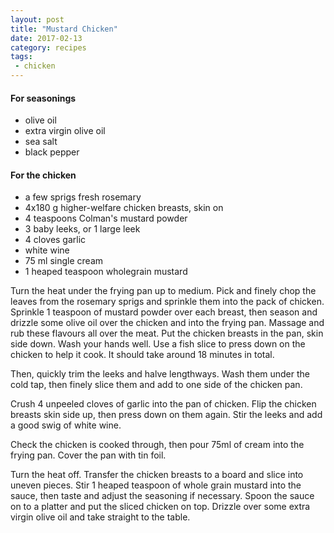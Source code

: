 ```yaml
---
layout: post
title: "Mustard Chicken"
date: 2017-02-13
category: recipes
tags:
 - chicken
---
```


#### For seasonings ####

* olive oil 
* extra virgin olive oil 
* sea salt 
* black pepper 

#### For the chicken ####

* a few sprigs fresh rosemary 
* 4x180 g higher-welfare chicken breasts, skin on 
* 4 teaspoons Colman's mustard powder 
* 3 baby leeks, or 1 large leek 
* 4 cloves garlic 
* white wine 
* 75 ml single cream 
* 1 heaped teaspoon wholegrain mustard 

Turn the heat under the frying pan up to medium. Pick and finely chop the leaves from the rosemary sprigs and sprinkle them into the pack of chicken. Sprinkle 1 teaspoon of mustard powder over each breast, then season and drizzle some olive oil over the chicken and into the frying pan. Massage and rub these flavours all over the meat. Put the chicken breasts in the pan, skin side down. Wash your hands well. Use a fish slice to press down on the chicken to help it cook. It should take around 18 minutes in total.

Then, quickly trim the leeks and halve lengthways. Wash them under the cold tap, then finely slice them and add to one side of the chicken pan.

Crush 4 unpeeled cloves of garlic into the pan of chicken. Flip the chicken breasts skin side up, then press down on them again. Stir the leeks and add a good swig of white wine.

Check the chicken is cooked through, then pour 75ml of cream into the frying pan. Cover the pan with tin foil.

Turn the heat off. Transfer the chicken breasts to a board and slice into uneven pieces. Stir 1 heaped teaspoon of whole grain mustard into the sauce, then taste and adjust the seasoning if necessary. Spoon the sauce on to a platter and put the sliced chicken on top. Drizzle over some extra virgin olive oil and take straight to the table.
